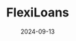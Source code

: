 ---  
layout: startup_page  
title: "FlexiLoans"  
id: "flexiloans.com"  
permalink: "/flexiloansflexiloans.com09132024/"  
website: "https://flexiloans.com/"  
funding_round: "Series C"  
funding_amount: "$34.5M"  
investors: "Accion, Fundamentum, Nuveen, Maj Invest"  
about: "FlexiLoans is an MSME financing platform that provides loans to small and medium-sized enterprises. The platform aims to simplify the borrowing process and make it more accessible for businesses. Its unique value proposition lies in its efficient and streamlined approach to lending."  
markets: "Fintech, Financial Services"  
hq: "Mumbai, Maharashtra, India"  
founded_year: "2016"  
linkedin: "https://in.linkedin.com/company/flexiloans"  
twitter: "https://twitter.com/flexiloansin"  
instagram: ""  
facebook: "https://www.facebook.com/FlexiLoansFinance"  
crunchbase: "https://www.crunchbase.com/organization/flexiloans"  
pitchbook: "https://pitchbook.com/profiles/company/166993-21"  

date_display: "13-Sep-2024"  
date: "2024-09-13"

# SEO Optimization  
meta_title: "FlexiLoans - Series C Funding ($34.5M)"  
meta_description: "FlexiLoans, FlexiLoans is an MSME financing platform that provides loans to small and medium-sized enterprises. The platform aims to simplify the borrowing proces..."  
meta_keywords: "FlexiLoans, Fintech, Financial Services, Series C funding"  
canonical_url: "https://startup.projectstartups.com/flexiloansflexiloans.com09132024/"  
---